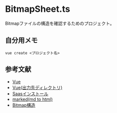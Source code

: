 # BitmapSheet.ts

Bitmapファイルの構造を確認するためのプロジェクト。  

## 自分用メモ

```shell
vue create <プロジェクト名>
```

## 参考文献

- [Vue](https://qiita.com/567000/items/dde495d6a8ad1c25fa43)
- [Vue(出力先ディレクトリ)](https://unching-star.hatenablog.jp/entry/2019/06/08/022441)
- [Saasインストール](https://blog.orz.at/2021/07/02/vuejs-sass/)
- [marked(md to html)](https://jsprimer.net/use-case/nodecli/md-to-html/)
- [Bitmap構造](https://algorithm.joho.info/image-processing/bmp-file-data-header/)
